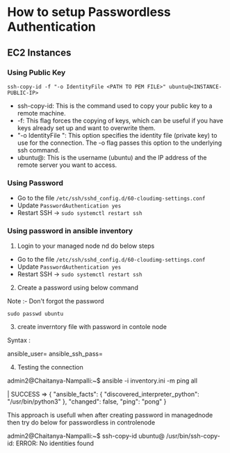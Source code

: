 # How to setup Passwordless Authentication

## EC2 Instances

### Using Public Key

```
ssh-copy-id -f "-o IdentityFile <PATH TO PEM FILE>" ubuntu@<INSTANCE-PUBLIC-IP>
```

- ssh-copy-id: This is the command used to copy your public key to a remote machine.
- -f: This flag forces the copying of keys, which can be useful if you have keys already set up and want to overwrite them.
- "-o IdentityFile <PATH TO PEM FILE>": This option specifies the identity file (private key) to use for the connection. The -o flag passes this option to the underlying ssh command.
- ubuntu@<INSTANCE-IP>: This is the username (ubuntu) and the IP address of the remote server you want to access.

### Using Password 

- Go to the file `/etc/ssh/sshd_config.d/60-cloudimg-settings.conf`
- Update `PasswordAuthentication yes`
- Restart SSH -> `sudo systemctl restart ssh`


### Using password in ansible inventory

1) Login to your managed node nd do below steps

- Go to the file `/etc/ssh/sshd_config.d/60-cloudimg-settings.conf`
- Update `PasswordAuthentication yes`
- Restart SSH -> `sudo systemctl restart ssh`

2) Create a password using below command 

Note :- Don't forgot the password

```
sudo passwd ubuntu
```

3) create inverntory file with  password in contole node

Syntax : 

<PUBLIC IP> ansible_user=<USER NAME> ansible_ssh_pass=<PASSWORD THAT YOU HAVE CREATED>


4) Testing the connection

admin2@Chaitanya-Nampalli:~$ ansible -i inventory.ini -m ping all

<PUBLIC IP> | SUCCESS => {
    "ansible_facts": {
        "discovered_interpreter_python": "/usr/bin/python3"
    },
    "changed": false,
    "ping": "pong"
}

This approach is usefull when after creating password in managednode 
then try do below for passwordless in controlenode 

admin2@Chaitanya-Nampalli:~$ ssh-copy-id ubuntu@<PUBLIC IP>
/usr/bin/ssh-copy-id: ERROR: No identities found

